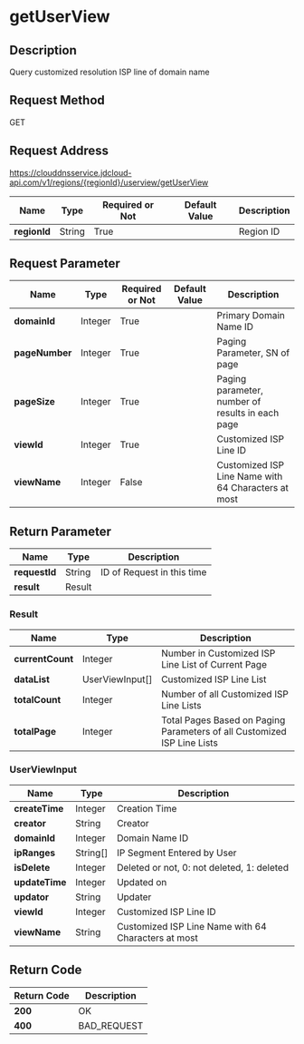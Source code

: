 # getUserView


## Description
Query customized resolution ISP line of domain name

## Request Method
GET

## Request Address
https://clouddnsservice.jdcloud-api.com/v1/regions/{regionId}/userview/getUserView

|Name|Type|Required or Not|Default Value|Description|
|---|---|---|---|---|
|**regionId**|String|True| |Region ID|

## Request Parameter
|Name|Type|Required or Not|Default Value|Description|
|---|---|---|---|---|
|**domainId**|Integer|True| |Primary Domain Name ID|
|**pageNumber**|Integer|True| |Paging Parameter, SN of page|
|**pageSize**|Integer|True| |Paging parameter, number of results in each page|
|**viewId**|Integer|True| |Customized ISP Line ID|
|**viewName**|Integer|False| |Customized ISP Line Name with 64 Characters at most|


## Return Parameter
|Name|Type|Description|
|---|---|---|
|**requestId**|String|ID of Request in this time|
|**result**|Result| |

### Result
|Name|Type|Description|
|---|---|---|
|**currentCount**|Integer|Number in Customized ISP Line List of Current Page|
|**dataList**|UserViewInput[]|Customized ISP Line List|
|**totalCount**|Integer|Number of all Customized ISP Line Lists|
|**totalPage**|Integer|Total Pages Based on Paging Parameters of all Customized ISP Line Lists|
### UserViewInput
|Name|Type|Description|
|---|---|---|
|**createTime**|Integer|Creation Time|
|**creator**|String|Creator|
|**domainId**|Integer|Domain Name ID|
|**ipRanges**|String[]|IP Segment Entered by User|
|**isDelete**|Integer|Deleted or not, 0: not deleted, 1: deleted|
|**updateTime**|Integer|Updated on|
|**updator**|String|Updater|
|**viewId**|Integer|Customized ISP Line ID|
|**viewName**|String|Customized ISP Line Name with 64 Characters at most|

## Return Code
|Return Code|Description|
|---|---|
|**200**|OK|
|**400**|BAD_REQUEST|
